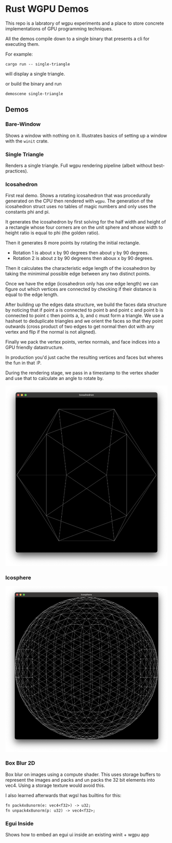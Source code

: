 # Rust WGPU Demos
This repo is a labratory of wgpu experiments and a place to store
concrete implementations of GPU programming techniques.

All the demos compile down to a single binary that presents a cli for executing
them.

For example:

```
cargo run -- single-triangle
```

will display a single triangle.

or build the binary and run

```
demoscene single-triangle
```

## Demos

### Bare-Window
Shows a window with nothing on it. Illustrates basics of setting up a window
with the `winit` crate.

### Single Triangle
Renders a single triangle. Full wgpu rendering pipeline (albeit without best-practices).

### Icosahedron
First real demo. Shows a rotating icosahedron that was procedurally generated
on the CPU then rendered with `wgpu`. The generation of the icosahedron
struct uses no tables of magic numbers and only uses the constants phi and pi.

It generates the icosahedron by first solving for the half width and height
of a rectangle whose four corners are on the unit sphere and whose width to
height ratio is equal to phi (the golden ratio).

Then it generates 8 more points by rotating the initial rectangle.
- Rotation 1 is about x by 90 degrees then about y by 90 degrees.
- Rotation 2 is about z by 90 degreens then aboux x by 90 degrees.

Then it calculates the characteristic edge length of the icosahedron by taking
the minimimal possible edge between any two distinct points.

Once we have the edge (icosahedron only has one edge length) we can figure out
which vertices are connected by checking if their distance is equal to the edge length.

After building up the edges data structure, we build the faces data structure
by noticing that if point a is connected to point b and point c and point
b is connected to point c then points a, b, and c must form a triangle. We use
a hashset to deduplicate triangles and we orient the faces so that they point
outwards (cross product of two edges to get normal then dot with any vertex and flip
if the normal is not aligned).

Finally we pack the vertex points, vertex normals, and face indices into a GPU
friendly datastructure.

In production you'd just cache the resulting vertices and faces but wheres the
fun in that :P. 

During the rendering stage, we pass in a timestamp to the vertex shader and
use that to calculate an angle to rotate by.

![icosahedron_screenshot](assets/icosahedron_screenshot.png)

### Icosphere
![icosphere_screenshot](assets/icosphere_screenshot.png)

### Box Blur 2D
Box blur on images using a compute shader. This uses storage buffers
to represent the images and packs and un packs the 32 bit elements into
vec4. Using a storage texture would avoid this.

I also learned afterwards that wgsl has builtins for this:
```
fn pack4x8unorm(e: vec4<f32>) -> u32;
fn unpack4x8unorm(p: u32) -> vec4<f32>;
```

### Egui Inside
Shows how to embed an egui ui inside an existing winit + wgpu app
